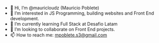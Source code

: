 - 👋 Hi, I’m @mauricloudz (Mauricio Poblete)
- 👀 I’m interested in JS Programming, building websites and Front End development.
- 🌱 I’m currently learning Full Stack at Desafio Latam
- 💞️ I’m looking to collaborate on Front End projects.
- 📫 How to reach me: mpoblete.s3@gmail.com

<!---
mauricloudz/mauricloudz is a ✨ special ✨ repository because its `README.md` (this file) appears on your GitHub profile.
You can click the Preview link to take a look at your changes.
--->
